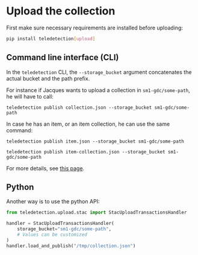 # Upload the collection

First make sure necessary requirements are installed before uploading:

```bash
pip install teledetection[upload]
```

## Command line interface (CLI)

In the `teledetection` CLI, the `--storage_bucket` argument concatenates the actual bucket and the path prefix.

For instance if Jacques wants to upload a collection in `sm1-gdc/some-path`, he will have to call:

```commandLine
teledetection publish collection.json --storage_bucket sm1-gdc/some-path
```

In case he has an item, or an item collection, he can use the same command:

```commandLine
teledetection publish item.json --storage_bucket sm1-gdc/some-path
```
```commandLine
teledetection publish item-collection.json --storage_bucket sm1-gdc/some-path
```

For more details, see [this page](cli-ref.md).


## Python

Another way is to use the python API:

```python
from teledetection.upload.stac import StacUploadTransactionsHandler

handler = StacUploadTransactionsHandler(
    storage_bucket="sm1-gdc/some-path",
    # Values can be customized
)
handler.load_and_publish("/tmp/collection.json")
```
